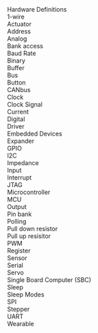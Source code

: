 <dl url="https://EcmaTC53.github.io/lexicon">Hardware Definitions
<dt>1-wire
<dd>
<dt>Actuator
<dd>
<dt>Address
<dd>
<dt>Analog
<dd>
<dt>Bank access
<dd>
<dt>Baud Rate
<dd>
<dt>Binary
<dd>
<dt>Buffer
<dd>
<dt>Bus
<dd>
<dt>Button
<dd>
<dt>CANbus
<dd>
<dt>Clock
<dd>
<dt>Clock Signal
<dd>
<dt>Current
<dd>
<dt>Digital
<dd>
<dt>Driver
<dd>
<dt>Embedded Devices
<dd>
<dt>Expander
<dd>
<dt>GPIO
<dd>
<dt>I2C
<dd>
<dt>Impedance
<dd>
<dt>Input
<dd>
<dt>Interrupt
<dd>
<dt>JTAG
<dd>
<dt>Microcontroller
<dd>
<dt>MCU
<dd>
<dt>Output
<dd>
<dt>Pin bank
<dd>
<dt>Polling
<dd>
<dt>Pull down resistor
<dd>
<dt>Pull up resisitor
<dd>
<dt>PWM
<dd>
<dt>Register
<dd>
<dt>Sensor
<dd>
<dt>Serial
<dd>
<dt>Servo
<dd>
<dt>Single Board Computer (SBC)
<dd>
<dt>Sleep
<dd>
<dt>Sleep Modes
<dd>
<dt>SPI
<dd>
<dt>Stepper
<dd>
<dt>UART
<dd>
<dt>Wearable
<dd>